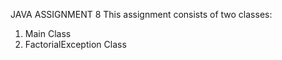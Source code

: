 JAVA ASSIGNMENT 8
This assignment consists of two classes:
1) Main Class
2) FactorialException Class
